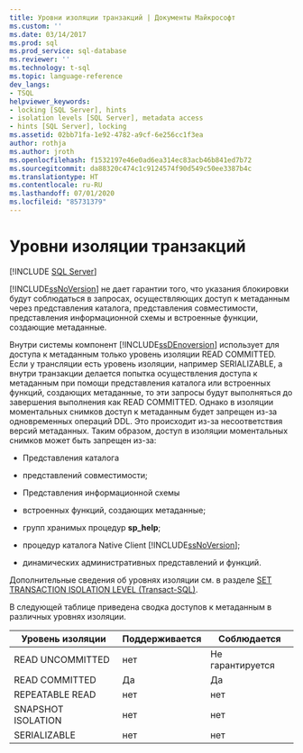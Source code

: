 ```yaml
---
title: Уровни изоляции транзакций | Документы Майкрософт
ms.custom: ''
ms.date: 03/14/2017
ms.prod: sql
ms.prod_service: sql-database
ms.reviewer: ''
ms.technology: t-sql
ms.topic: language-reference
dev_langs:
- TSQL
helpviewer_keywords:
- locking [SQL Server], hints
- isolation levels [SQL Server], metadata access
- hints [SQL Server], locking
ms.assetid: 02bb71fa-1e92-4782-a9cf-6e256cc1f3ea
author: rothja
ms.author: jroth
ms.openlocfilehash: f1532197e46e0ad6ea314ec83acb46b841ed7b72
ms.sourcegitcommit: da88320c474c1c9124574f90d549c50ee3387b4c
ms.translationtype: HT
ms.contentlocale: ru-RU
ms.lasthandoff: 07/01/2020
ms.locfileid: "85731379"
---
```

# <a name="transaction-isolation-levels"></a>Уровни изоляции транзакций
[!INCLUDE [SQL Server](../../includes/applies-to-version/sqlserver.md)]

  [!INCLUDE[ssNoVersion](../../includes/ssnoversion-md.md)] не дает гарантии того, что указания блокировки будут соблюдаться в запросах, осуществляющих доступ к метаданным через представления каталога, представления совместимости, представления информационной схемы и встроенные функции, создающие метаданные.  
  
 Внутри системы компонент [!INCLUDE[ssDEnoversion](../../includes/ssdenoversion-md.md)] использует для доступа к метаданным только уровень изоляции READ COMMITTED. Если у трансляции есть уровень изоляции, например SERIALIZABLE, а внутри транзакции делается попытка осуществления доступа к метаданным при помощи представления каталога или встроенных функций, создающих метаданные, то эти запросы будут выполняться до завершения выполнения как READ COMMITTED. Однако в изоляции моментальных снимков доступ к метаданным будет запрещен из-за одновременных операций DDL. Это происходит из-за несоответствия версий метаданных. Таким образом, доступ в изоляции моментальных снимков может быть запрещен из-за:  
  
-   Представления каталога  
  
-   представлений совместимости;  
  
-   Представления информационной схемы  
  
-   встроенных функций, создающих метаданные;  
  
-   групп хранимых процедур **sp_help**;  
  
-   процедур каталога Native Client [!INCLUDE[ssNoVersion](../../includes/ssnoversion-md.md)];  
  
-   динамических административных представлений и функций.  
  
 Дополнительные сведения об уровнях изоляции см. в разделе [SET TRANSACTION ISOLATION LEVEL (Transact-SQL)](../../t-sql/statements/set-transaction-isolation-level-transact-sql.md).  
  
 В следующей таблице приведена сводка доступов к метаданным в различных уровнях изоляции.  
  
|Уровень изоляции|Поддерживается|Соблюдается|  
|---------------------|---------------|-------------|  
|READ UNCOMMITTED|нет|Не гарантируется|  
|READ COMMITTED|Да|Да|  
|REPEATABLE READ|нет|нет|  
|SNAPSHOT ISOLATION|нет|нет|  
|SERIALIZABLE|нет|нет|  
  
  
